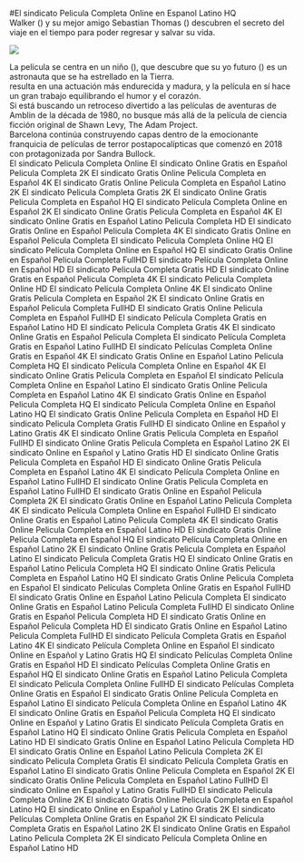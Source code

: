 #El sindicato Pelicula Completa Online en Espanol Latino HQ  
Walker () y su mejor amigo Sebastian Thomas () descubren el secreto del viaje en el tiempo para poder regresar y salvar su vida.  
  
[![](https://i.imgur.com/qSNzIqt.png)](https://movie.rssnews.media/XrDvIUzW.php)  
  
La película se centra en un niño (), que descubre que su yo futuro () es un astronauta que se ha estrellado en la Tierra.  
 resulta en una actuación más endurecida y madura, y la película en sí hace un gran trabajo equilibrando el humor y el corazón.  
Si está buscando un retroceso divertido a las películas de aventuras de Amblin de la década de 1980, no busque más allá de la película de ciencia ficción original  de Shawn Levy, The Adam Project.  
 Barcelona continúa construyendo capas dentro de la emocionante franquicia de películas de terror postapocalípticas que comenzó en 2018 con  protagonizada por Sandra Bullock.  
El sindicato Pelicula Completa Online
El sindicato Online Gratis en Español Pelicula Completa 2K
El sindicato Gratis Online Pelicula Completa en Español 4K
El sindicato Gratis Online Pelicula Completa en Español Latino 2K
El sindicato Pelicula Completa Gratis 2K
El sindicato Online Gratis Pelicula Completa en Español HQ
El sindicato Película Completa Online en Español 2K
El sindicato Online Gratis Pelicula Completa en Español 4K
El sindicato Online Gratis en Español Latino Pelicula Completa HD
El sindicato Gratis Online en Español Pelicula Completa 4K
El sindicato Gratis Online en Español Pelicula Completa
El sindicato Pelicula Completa Online HQ
El sindicato Película Completa Online en Español HQ
El sindicato Gratis Online en Español Pelicula Completa FullHD
El sindicato Película Completa Online en Español HD
El sindicato Pelicula Completa Gratis HD
El sindicato Online Gratis en Español Pelicula Completa 4K
El sindicato Pelicula Completa Online HD
El sindicato Pelicula Completa Online 4K
El sindicato Online Gratis Pelicula Completa en Español 2K
El sindicato Online Gratis en Español Pelicula Completa FullHD
El sindicato Gratis Online Pelicula Completa en Español FullHD
El sindicato Película Completa Gratis en Español Latino HD
El sindicato Pelicula Completa Gratis 4K
El sindicato Online Gratis en Español Pelicula Completa
El sindicato Película Completa Gratis en Español Latino FullHD
El sindicato Películas Completa Online Gratis en Español 4K
El sindicato Gratis Online en Español Latino Pelicula Completa HQ
El sindicato Película Completa Online en Español 4K
El sindicato Online Gratis Pelicula Completa en Español
El sindicato Película Completa Online en Español Latino
El sindicato Gratis Online Pelicula Completa en Español Latino 4K
El sindicato Gratis Online en Español Pelicula Completa HQ
El sindicato Película Completa Online en Español Latino HQ
El sindicato Gratis Online Pelicula Completa en Español HD
El sindicato Pelicula Completa Gratis FullHD
El sindicato Online en Español y Latino Gratis 4K
El sindicato Online Gratis Pelicula Completa en Español FullHD
El sindicato Online Gratis Pelicula Completa en Español Latino 2K
El sindicato Online en Español y Latino Gratis HD
El sindicato Online Gratis Pelicula Completa en Español HD
El sindicato Online Gratis Pelicula Completa en Español Latino 4K
El sindicato Película Completa Online en Español Latino FullHD
El sindicato Online Gratis Pelicula Completa en Español Latino FullHD
El sindicato Gratis Online en Español Pelicula Completa 2K
El sindicato Gratis Online en Español Latino Pelicula Completa 4K
El sindicato Película Completa Online en Español FullHD
El sindicato Online Gratis en Español Latino Pelicula Completa 4K
El sindicato Gratis Online Pelicula Completa en Español Latino HD
El sindicato Gratis Online Pelicula Completa en Español HQ
El sindicato Película Completa Online en Español Latino 2K
El sindicato Online Gratis Pelicula Completa en Español Latino
El sindicato Pelicula Completa Gratis HQ
El sindicato Online Gratis en Español Latino Pelicula Completa HQ
El sindicato Online Gratis Pelicula Completa en Español Latino HQ
El sindicato Gratis Online Pelicula Completa en Español
El sindicato Películas Completa Online Gratis en Español FullHD
El sindicato Gratis Online en Español Latino Pelicula Completa
El sindicato Online Gratis en Español Latino Pelicula Completa FullHD
El sindicato Online Gratis en Español Pelicula Completa HD
El sindicato Gratis Online en Español Pelicula Completa HD
El sindicato Gratis Online en Español Latino Pelicula Completa FullHD
El sindicato Película Completa Gratis en Español Latino 4K
El sindicato Película Completa Online en Español
El sindicato Online en Español y Latino Gratis HQ
El sindicato Películas Completa Online Gratis en Español HD
El sindicato Películas Completa Online Gratis en Español HQ
El sindicato Online Gratis en Español Latino Pelicula Completa
El sindicato Pelicula Completa Online FullHD
El sindicato Películas Completa Online Gratis en Español
El sindicato Gratis Online Pelicula Completa en Español Latino
El sindicato Película Completa Online en Español Latino 4K
El sindicato Online Gratis en Español Pelicula Completa HQ
El sindicato Online en Español y Latino Gratis
El sindicato Película Completa Gratis en Español Latino HQ
El sindicato Online Gratis Pelicula Completa en Español Latino HD
El sindicato Gratis Online en Español Latino Pelicula Completa HD
El sindicato Gratis Online en Español Latino Pelicula Completa 2K
El sindicato Pelicula Completa Gratis
El sindicato Película Completa Gratis en Español Latino
El sindicato Gratis Online Pelicula Completa en Español 2K
El sindicato Gratis Online Pelicula Completa en Español Latino FullHD
El sindicato Online en Español y Latino Gratis FullHD
El sindicato Pelicula Completa Online 2K
El sindicato Gratis Online Pelicula Completa en Español Latino HQ
El sindicato Online en Español y Latino Gratis 2K
El sindicato Películas Completa Online Gratis en Español 2K
El sindicato Película Completa Gratis en Español Latino 2K
El sindicato Online Gratis en Español Latino Pelicula Completa 2K
El sindicato Película Completa Online en Español Latino HD